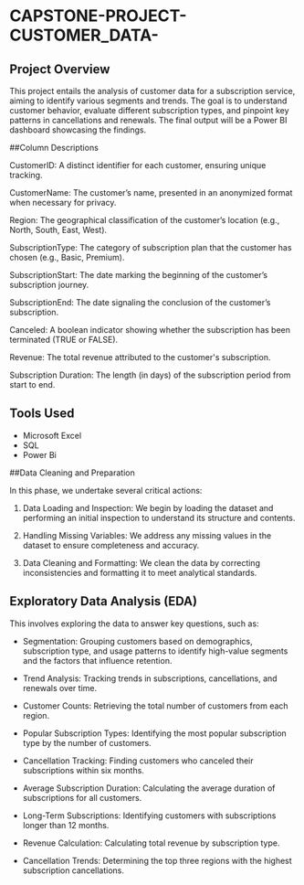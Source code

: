 # CAPSTONE-PROJECT-CUSTOMER_DATA-

## Project Overview 

This project entails the analysis of customer data for a subscription service, aiming to identify various segments and trends. The goal is to understand customer behavior, evaluate different subscription types, and pinpoint key patterns in cancellations and renewals. The final output will be a Power BI dashboard showcasing the findings.

##Column Descriptions

CustomerID: A distinct identifier for each customer, ensuring unique tracking.

CustomerName: The customer’s name, presented in an anonymized format when necessary for privacy.

Region: The geographical classification of the customer’s location (e.g., North, South, East, West).

SubscriptionType: The category of subscription plan that the customer has chosen (e.g., Basic, Premium).

SubscriptionStart: The date marking the beginning of the customer’s subscription journey.

SubscriptionEnd: The date signaling the conclusion of the customer’s subscription.

Canceled: A boolean indicator showing whether the subscription has been terminated (TRUE or FALSE).

Revenue: The total revenue attributed to the customer's subscription.

Subscription Duration: The length (in days) of the subscription period from start to end.

## Tools Used
- Microsoft Excel
- SQL
- Power Bi


##Data Cleaning and Preparation

In this phase, we undertake several critical actions:

1. Data Loading and Inspection: We begin by loading the dataset and performing an initial inspection to understand its structure and contents.


2. Handling Missing Variables: We address any missing values in the dataset to ensure completeness and accuracy.


3. Data Cleaning and Formatting: We clean the data by correcting inconsistencies and formatting it to meet analytical standards.


## Exploratory Data Analysis (EDA)
This involves exploring the data to answer key questions, such as:

- Segmentation: Grouping customers based on demographics, subscription type, and usage patterns to identify high-value segments and the factors that influence retention.

- Trend Analysis: Tracking trends in subscriptions, cancellations, and renewals over time.

- Customer Counts: Retrieving the total number of customers from each region.

- Popular Subscription Types: Identifying the most popular subscription type by the number of customers.

- Cancellation Tracking: Finding customers who canceled their subscriptions within six months.

- Average Subscription Duration: Calculating the average duration of subscriptions for all customers.

- Long-Term Subscriptions: Identifying customers with subscriptions longer than 12 months.

- Revenue Calculation: Calculating total revenue by subscription type.

- Cancellation Trends: Determining the top three regions with the highest subscription cancellations.



























